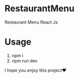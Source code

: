 # RestaurantMenu
Restaurant Menu React Js 

# Usage
1. npm i
2. npm run dev

I hope you enjoy this project❤️
